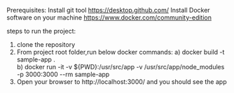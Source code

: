 Prerequisites:
   Install git tool https://desktop.github.com/
   Install Docker software on your machine https://www.docker.com/community-edition
   
steps to run the project:
1) clone the repository
2) From project root folder,run below docker commands:
   a) docker build -t sample-app .                                                                                                
   b) docker run -it   -v ${PWD}:/usr/src/app   -v /usr/src/app/node_modules   -p 3000:3000 --rm sample-app
3) Open your browser to http://localhost:3000/ and you should see the app
   
